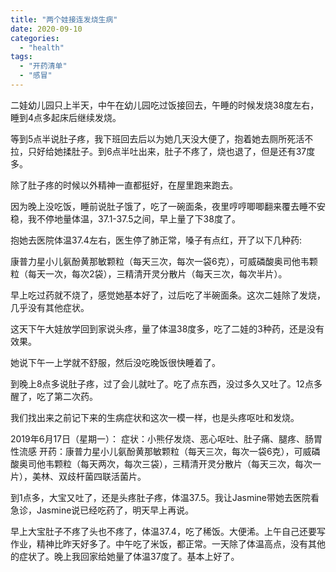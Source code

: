 ```yaml
---
title: "两个娃接连发烧生病"
date: 2020-09-10
categories: 
  - "health"
tags: 
  - "开药清单"
  - "感冒"
---
```


二娃幼儿园只上半天，中午在幼儿园吃过饭接回去，午睡的时候发烧38度左右，睡到4点多起床后继续发烧。

等到5点半说肚子疼，我下班回去后以为她几天没大便了，抱着她去厕所死活不拉，只好给她揉肚子。到6点半吐出来，肚子不疼了，烧也退了，但是还有37度多。

除了肚子疼的时候以外精神一直都挺好，在屋里跑来跑去。

因为晚上没吃饭，睡前说肚子饿了，吃了一碗面条，夜里哼哼唧唧翻来覆去睡不安稳，我不停地量体温，37.1-37.5之间，早上量了下38度了。

抱她去医院体温37.4左右，医生停了肺正常，嗓子有点红，开了以下几种药:

康普力星小儿氨酚黄那敏颗粒（每天三次，每次一袋6克），可威磷酸奥司他韦颗粒（每天一次，每次2袋），三精清开灵分散片（每天三次，每次半片）。

早上吃过药就不烧了，感觉她基本好了，过后吃了半碗面条。这次二娃除了发烧，几乎没有其他症状。

这天下午大娃放学回到家说头疼，量了体温38度多，吃了二娃的3种药，还是没有效果。

她说下午一上学就不舒服，然后没吃晚饭很快睡着了。

到晚上8点多说肚子疼，过了会儿就吐了。吃了点东西，没过多久又吐了。12点多醒了，吃了第二次药。

我们找出来之前记下来的生病症状和这次一模一样，也是头疼呕吐和发烧。

2019年6月17日（星期一）： 症状：小熊仔发烧、恶心呕吐、肚子痛、腿疼、肠胃性流感 开药：康普力星小儿氨酚黄那敏颗粒（每天三次，每次一袋6克），可威磷酸奥司他韦颗粒（每天两次，每次三袋），三精清开灵分散片（每天三次，每次一片），美林、双歧杆菌四联活菌片。

到1点多，大宝又吐了，还是头疼肚子疼，体温37.5。我让Jasmine带她去医院看急诊，Jasmine说已经吃药了，明天早上再说。

早上大宝肚子不疼了头也不疼了，体温37.4，吃了稀饭。大便浠。上午自己还要写作业，精神比昨天好多了。中午吃了米饭，都正常。一天除了体温高点，没有其他的症状了。晚上我回家给她量了体温37度了。基本上好了。
